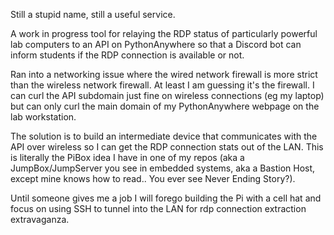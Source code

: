 Still a stupid name, still a useful service.

A work in progress tool for relaying the RDP status of particularly powerful lab computers to an API on PythonAnywhere so that a Discord bot can inform students if the RDP connection is available or not.

Ran into a networking issue where the wired network firewall is more strict than the wireless network firewall. At least I am guessing it's the firewall. I can curl the API subdomain just fine on wireless connections (eg my laptop) but can only curl the main domain of my PythonAnywhere webpage on the lab workstation. 

The solution is to build an intermediate device that communicates with the API over wireless so I can get the RDP connection stats out of the LAN. This is literally the PiBox idea I have in one of my repos (aka a JumpBox/JumpServer you see in embedded systems, aka a Bastion Host, except mine knows how to read.. You ever see Never Ending Story?).

Until someone gives me a job I will forego building the Pi with a cell hat and focus on using SSH to tunnel into the LAN for rdp connection extraction extravaganza.
